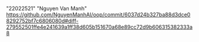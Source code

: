 "22022521" 
"Nguyen Van Manh"
https://github.com/NguyenManhAI/oop/commit/6037d24b327ba88d3dce08292752bf7c6806080d#diff-279552501ffe4e241639a1ff38d605b151670a68e89cc72d9b606315382333a8
